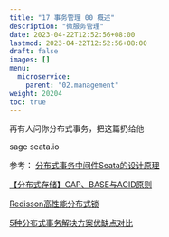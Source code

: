 ```yaml
---
title: "17 事务管理 00 概述"
description: "微服务管理"
date: 2023-04-22T12:52:56+08:00
lastmod: 2023-04-22T12:52:56+08:00
draft: false
images: []
menu:
  microservice:
    parent: "02.management"
weight: 20204
toc: true
---
```


再有人问你分布式事务，把这篇扔给他

sage
seata.io

参考：
[分布式事务中间件Seata的设计原理](https://mp.weixin.qq.com/s/Pypkm5C9aLPJHYwcM6tAtA)

[【分布式存储】CAP、BASE与ACID原则](https://blog.csdn.net/shipfei_csdn/article/details/82146233)

[Redisson高性能分布式锁](https://www.jianshu.com/p/dd3d4951b90c)

[5种分布式事务解决方案优缺点对比](https://www.jianshu.com/p/2c6fbe0af88e)
